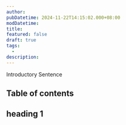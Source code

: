 ```yaml
---
author: 
pubDatetime: 2024-11-22T14:15:02.000+08:00
modDatetime: 
title: 
featured: false
draft: true
tags:
  - 
description: 
---
```


 Introductory Sentence

## Table of contents

## heading 1
